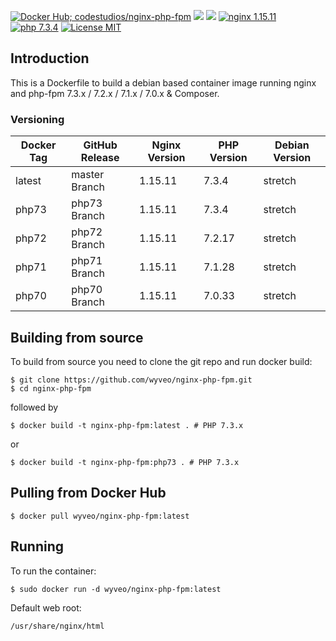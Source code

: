 [![Docker Hub; codestudios/nginx-php-fpm](https://img.shields.io/badge/docker%20hub-wyveo%2Fnginx--php--fpm-blue.svg?&logo=docker&style=for-the-badge)](https://hub.docker.com/r/wyveo/nginx-php-fpm/) [![](https://img.shields.io/microbadger/image-size/wyveo/nginx-php-fpm/latest.svg?&style=for-the-badge)](https://microbadger.com/images/wyveo/nginx-php-fpm) [![](https://img.shields.io/microbadger/layers/wyveo/nginx-php-fpm/latest.svg?&style=for-the-badge)](https://microbadger.com/images/wyveo/nginx-php-fpm) [![nginx 1.15.11](https://img.shields.io/badge/nginx-1.15.11-brightgreen.svg?&logo=nginx&logoColor=white&style=for-the-badge)](https://nginx.org/en/CHANGES) [![php 7.3.4](https://img.shields.io/badge/php--fpm-7.3.4-blue.svg?&logo=php&logoColor=white&style=for-the-badge)](https://secure.php.net/releases/7_3_4.php) [![License MIT](https://img.shields.io/badge/license-MIT-blue.svg?&style=for-the-badge)](https://github.com/wyveo/nginx-php-fpm/blob/master/LICENSE)

## Introduction
This is a Dockerfile to build a debian based container image running nginx and php-fpm 7.3.x / 7.2.x / 7.1.x / 7.0.x & Composer.

### Versioning
| Docker Tag | GitHub Release | Nginx Version | PHP Version | Debian Version |
|-----|-------|-----|--------|--------|
| latest | master Branch |1.15.11 | 7.3.4 | stretch |
| php73 | php73 Branch |1.15.11 | 7.3.4 | stretch |
| php72 | php72 Branch |1.15.11 | 7.2.17 | stretch |
| php71 | php71 Branch |1.15.11 | 7.1.28 | stretch |
| php70 | php70 Branch |1.15.11 | 7.0.33 | stretch |

## Building from source
To build from source you need to clone the git repo and run docker build:
```
$ git clone https://github.com/wyveo/nginx-php-fpm.git
$ cd nginx-php-fpm
```

followed by
```
$ docker build -t nginx-php-fpm:latest . # PHP 7.3.x
```


or
```
$ docker build -t nginx-php-fpm:php73 . # PHP 7.3.x
```


## Pulling from Docker Hub
```
$ docker pull wyveo/nginx-php-fpm:latest
```

## Running
To run the container:
```
$ sudo docker run -d wyveo/nginx-php-fpm:latest
```

Default web root:
```
/usr/share/nginx/html
```
